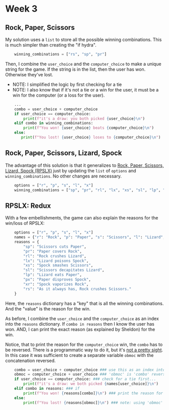 # Week 3

## Rock, Paper, Scissors

My solution uses a `list` to store all the possible winning combinations. This is much simpler than creating the "if hydra". 


```python
    winning_combinations = ["rs", "sp", "pr"]
```

Then, I combine the `user_choice` and the `computer_choice` to make a unique string for the game. If the string is in the list, then the user has won. Otherwise they've lost. 

* NOTE: I simplified the logic by first checking for a tie
* NOTE: I also know that if it's not a tie or a win for the user, it must be a win for the computer (or a loss for the user).

```python
    ...
    combo = user_choice + computer_choice
    if user_choice == computer_choice:
        print(f"it's a draw: you both picked {user_choice}\n")
    elif combo in winning_combinations:
        print(f"You won! {user_choice} beats {computer_choice}\n")
    else:
       print(f"You lost! {user_choice} loses to {computer_choice}\n")
```

## Rock, Paper, Scissors, Lizard, Spock

The advantage of this solution is that it generalizes to [Rock, Paper, Scissors, Lizard, Spock (RPSLX)](https://bigbangtheory.fandom.com/wiki/Rock,_Paper,_Scissors,_Lizard,_Spock) just by updating the `list` of `options` and `winning_combinations`. No other changes are necessary.

```python
    options = ["r", "p", "s", "l", "x"]
    winning_combinations = ["sp", "pr", "rl", "lx", "xs", "sl", "lp", "px", "xr", "rs"]
```

## RPSLX: Redux

With a few embellishments, the game can also explain the reasons for the win/loss of RPSLX:

```python
    options = ["r", "p", "s", "l", "x"]
    names = {"r": "Rock", "p": "Paper", "s": "Scissors", "l": "Lizard", "x": "Spock"} ## i totally stole this from Alex!
    reasons = { 
        "sp": "Scissors cuts Paper",
        "pr": "Paper covers Rock", 
        "rl": "Rock crushes Lizard", 
        "lx": "Lizard poisons Spock", 
        "xs": "Spock smashes Scissors", 
        "sl": "Scissors decapitates Lizard",
        "lp": "Lizard eats Paper", 
        "px": "Paper disproves Spock",
        "xr": "Spock vaporizes Rock",
        "rs": "As it always has, Rock crushes Scissors."
    }
```

Here, the `reasons` dictionary has a "key" that is all the winning combinations. And the "value" is the reason for the win.

As before, I combine the `user_choice` and the `computer_choice` as an index into the `reasons` dictionary. If  `combo in reasons` then I know the user has won. AND, I can print the exact reason (as explained by Sheldon) for the win.

Notice, that to print the reason for the `computer_choice` win, the `combo` has to be reversed. There is a programmatic way to do it, but it's [not a pretty sight](https://stackoverflow.com/questions/931092/reverse-a-string-in-python). In this case it was sufficient to create a separate variable `obmoc` with the concatenation reversed.

```python
    combo = user_choice + computer_choice ### use this as an index into the 'reasons' dictionary
    obmoc = computer_choice + user_choice ### 'obmoc' is 'combo' reversed (for when the computer wins)
    if user_choice == computer_choice: ### check for a tie first...
        print(f"it's a draw: we both picked {names[user_choice]}\n")
    elif combo in reasons: ### if 
        print(f"You won! {reasons[combo]}\n") ### print the reason for the user's win from the 'reasons' dictionary
    else:
        print(f"You lost! {reasons[obmoc]}\n") ### note: using 'obmoc' because we need the key for when the computer wins
```